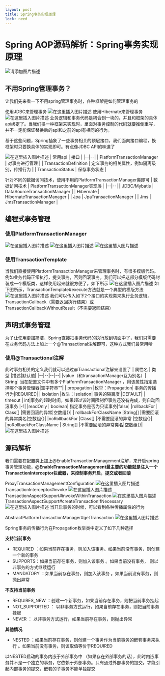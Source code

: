 ```yaml
---
layout: post
title: Spring事务实现原理
lock: need
---
```


# Spring AOP源码解析：Spring事务实现原理
![请添加图片描述](https://img-blog.csdnimg.cn/a02092f1ae01427a890e515656eda15f.png?)
## 不用Spring管理事务？
让我们先来看一下不用spring管理事务时，各种框架是如何管理事务的

使用JDBC来管理事务
![在这里插入图片描述](https://img-blog.csdnimg.cn/61656637c4d5403bb541799c0afc3ed7.png)
使用Hibernate来管理事务
![在这里插入图片描述](https://img-blog.csdnimg.cn/ac4ada2704a348b899c7d608581f65f6.png)
业务逻辑和事务代码是耦合到一块的，并且和框架的具体api绑定了。当我们换一种框架来实现时，里面对事务控制的代码就要推倒重写，并不一定能保证替换后的api和之前的api有相同的行为。

基于这些问题，Spring抽象了一些事务相关的顶层接口，我们面向接口编程，换框架时只要换具体的实现即可。有点像JDBC API的味道了

![在这里插入图片描述](https://img-blog.csdnimg.cn/fadb4885510447e5bcdafe54ec22c87b.png?)
| 常用api | 接口 |
|--|--|
| PlatformTransactionManager | 对事务进行管理 |
| TransactionDefinition | 定义事务的相关属性，例如隔离级别，传播行为 |
| TransactionStatus | 保存事务状态 |

针对不同的数据访问技术，使用不用的PlatformTransactionManager类即可
| 数据访问技术 | PlatformTransactionManager实现类 |
|--|--|
| JDBC/Mybatis | DataSourceTransactionManager |
|  Hibernate | HibernateTransactionManager |
| Jpa | JpaTransactionManager |
| Jms | JmsTransactionManager |
## 编程式事务管理
### 使用PlatformTransactionManager
![在这里插入图片描述](https://img-blog.csdnimg.cn/9e99691a970f416c87fba9779cb3037f.png?)
![在这里插入图片描述](https://img-blog.csdnimg.cn/7d42a7ec876a43859456c55b3b6c980a.png)
![在这里插入图片描述](https://img-blog.csdnimg.cn/14ca404fb896445db39ecfd916bec54a.png?)
### 使用TransactionTemplate
当我们直接使用PlatformTransactionManager来管理事务时，有很多模版代码。例如业务代码正常执行，提交事务，否则回滚事务。我们可以把这部分模版代码封装成一个模版类，这样使用起来就很方便了，如下所示
![在这里插入图片描述](https://img-blog.csdnimg.cn/81222190a9904baea5d7fcc02e4d6f96.png?)
如下图所示，TransactionTemplate#execute方法就是一个典型的模版方法
![在这里插入图片描述](https://img-blog.csdnimg.cn/f466e918eb61458f8aa46d50e9702c38.png?)
我们可以传入如下2个接口的实现类来执行业务逻辑，TransactionCallback（需要返回执行结果）或TransactionCallbackWithoutResult（不需要返回结果）
## 声明式事务管理
为了让使用更加简洁，Spring直接把事务代码的执行放到切面中了，我们只需要在业务代码方法上加上一个@Transactional注解即可，这种方式我们最常用哈
### 使用@Transactional注解
此时事务相关的定义我们就可以通过@Transactional注解来设置了
| 属性名 | 类型 |描述|默认值|
|--|--|--|--|
|value（和transactionManager互为别名）|  String| 当在配置文件中有多个PlatformTransactionManager ，用该属性指定选择哪个事务管理器|空字符串""|
| propagation |枚举：Propagation| 事务的传播行为|REQUIRED|
| isolation |枚举：Isolation| 事务的隔离度 |DEFAULT|
| timeout | int|事务的超时时间。如果超过该时间限制但事务还没有完成，则自动回滚事务 |-1|
|readOnly | boolean| 指定事务是否为只读事务|false|
|rollbackFor  | Class[] |需要回滚的异常|空数组{}|
| rollbackForClassName |String[] |需要回滚的异常类名|空数组{}|
|noRollbackFor |Class[] |不需要回滚的异常  |空数组{}|
|noRollbackForClassName  | String[] |不需要回滚的异常类名|空数组{}|
![在这里插入图片描述](https://img-blog.csdnimg.cn/38a1beb6e1c142c9a18021f92f6183c3.png?)
## 源码解析
我们需要在配置类上加上@EnableTransactionManagement注解，来开启spring事务管理功能，**@EnableTransactionManagement最主要的功能就是注入一个TransactionInterceptor拦截器，来控制事务开启，提交或者回滚**

ProxyTransactionManagementConfiguration
![在这里插入图片描述](https://img-blog.csdnimg.cn/471a7950f2b64115964ec3a681402868.png)
TransactionInterceptor#invoke
![在这里插入图片描述](https://img-blog.csdnimg.cn/44e40d0f948444c992c6890b5fb831cc.png?)
TransactionAspectSupport#invokeWithinTransaction
![在这里插入图片描述](https://img-blog.csdnimg.cn/3d3dd0f04d754710adfb8d8a3f7610e6.png?)
TransactionAspectSupport#createTransactionIfNecessary
![在这里插入图片描述](https://img-blog.csdnimg.cn/c1f5ca6b3d874d59908990ae8fe192f6.png?)
当开启事务的时候，可以看到各种传播属性的行为

AbstractPlatformTransactionManager#getTransaction
![在这里插入图片描述](https://img-blog.csdnimg.cn/18b9ecad8c8843439b2b9df85dff91b3.png?)

Spring事务的传播行为在Propagation枚举类中定义了如下几种选择

**支持当前事务**

 - REQUIRED ：如果当前存在事务，则加入该事务。如果当前没有事务，则创建一个新的事务
 - SUPPORTS：如果当前存在事务，则加入该事务 。如果当前没有事务， 则以非事务的方式继续运行
 - MANDATORY  ：如果当前存在事务，则加入该事务 。如果当前没有事务，则抛出异常

**不支持当前事务**

 - REQUIRES_NEW ：创建一个新事务，如果当前存在事务，则把当前事务挂起
 - NOT_SUPPORTED ： 以非事务方式运行，如果当前存在事务，则把当前事务挂起
 - NEVER ： 以非事务方式运行，如果当前存在事务，则抛出异常

**其他情况**

 - NESTED ：如果当前存在事务，则创建一个事务作为当前事务的嵌套事务来执行 。如果当前没有事务，则该取值等价于REQUIRED

以NESTED启动的事务内嵌于外部事务中 （如果存在外部事务的话），此时内嵌事务并不是一个独立的事务，它依赖于外部事务。只有通过外部事务的提交，才能引起内部事务的提交，嵌套的子事务不能单独提交